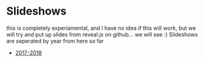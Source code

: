 # Slideshows
this is completely experiamental, and I have no idea if this will work, but we will try and put up slides from reveal.js on github... we will see :)
Slideshows are seperated by year from here so far
* [2017-2018](https://github.com/49thSecurityDivision/slideshows/tree/master/2017-2018)
